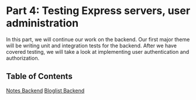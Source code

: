 # Part 4: Testing Express servers, user administration

In this part, we will continue our work on the backend. Our first major theme will be writing unit and integration tests for the backend. 
After we have covered testing, we will take a look at implementing user authentication and authorization.

## Table of Contents

[Notes Backend](https://github.com/ArKane-6418/Full-Stack-Open-2021/tree/main/part4/notes-example)
[Bloglist Backend](https://github.com/ArKane-6418/Full-Stack-Open-2021/tree/main/part4/blog-list)
